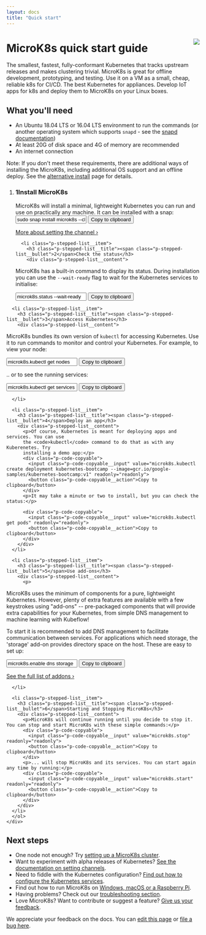 ```yaml
---
layout: docs
title: "Quick start"
---
```


<h1 id="microk8s-documentation">MicroK8s quick start guide <img src="https://assets.ubuntu.com/v1/6731169e-certified-kubernetes-color.png?w=60" style="margin-left: 1rem; position: relative; top: -8px;" align="right"></h1>

The smallest, fastest, fully-conformant Kubernetes that tracks upstream
releases and makes clustering trivial. MicroK8s is great for offline
development, prototyping, and testing. Use it on a VM as a small, cheap,
reliable k8s for CI/CD. The best Kubernetes for appliances. Develop IoT apps
for k8s and deploy them to MicroK8s on your Linux boxes.


## What you'll need

- An Ubuntu 18.04 LTS or 16.04 LTS environment to run the commands (or another operating system which supports `snapd` - see the [snapd documentation][snapd-docs])
- At least 20G of disk space and 4G of memory are recommended
- An internet connection

<div class="p-notification--positive"><p markdown="1" class="p-notification__response">
<span class="p-notification__status">Note:</span> If you don't meet these requirements, there are additional ways of installing the <emphasis>MicroK8s</emphasis>, including additional OS support and an offline deploy. See the  <a href="/docs/install-alternatives">alternative install</a> page for details. </p></div>


<section class="p-strip--light is-bordered">
  <div class="u-fixed-width">
    <ol class="p-stepped-list--detailed">
      <li class="p-stepped-list__item">
        <h3 class="p-stepped-list__title col-4"><span class="p-stepped-list__bullet">1</span>Install MicroK8s</h3>
        <div class="col-8 p-stepped-list__content" >
MicroK8s will install a minimal, lightweight Kubernetes you can run and use on practically any machine. It can be installed with a snap:
          <div class="p-code-copyable">
            <input class="p-code-copyable__input" value="sudo snap install microk8s --classic --channel=1.16/stable" readonly="readonly">
            <button class="p-code-copyable__action">Copy to clipboard</button>
          </div>
          <script id="asciicast-279765" src="https://asciinema.org/a/279765.js" async data-autoplay="true" data-rows="4"></script>
          <p>
          <a href="/docs/setting-snap-channel">More about setting the channel&nbsp;›</a>
          </p>
        </div>
      </li>

      <li class="p-stepped-list__item">
        <h3 class="p-stepped-list__title"><span class="p-stepped-list__bullet">2</span>Check the status</h3>
        <div class="p-stepped-list__content">

MicroK8s has a built-in command to display its status. During installation you
can use the `--wait-ready` flag to wait for the Kubernetes services to initialise:
          <div class="p-code-copyable">
            <input class="p-code-copyable__input" value="microk8s.status --wait-ready" readonly="readonly">
            <button class="p-code-copyable__action">Copy to clipboard</button>
          </div>
        </div>
      </li>

      <li class="p-stepped-list__item">
        <h3 class="p-stepped-list__title"><span class="p-stepped-list__bullet">3</span>Access Kubernetes</h3>
        <div class="p-stepped-list__content">
<p>MicroK8s bundles its own version of <code>kubectl</code> for accessing Kubernetes. Use it to run
commands to monitor and control your Kubernetes. For example, to view your node:</p>
          <div class="p-code-copyable">
            <input class="p-code-copyable__input" value="microk8s.kubectl get nodes" readonly="readonly">
            <button class="p-code-copyable__action">Copy to clipboard</button>
          </div>
<p>.. or to see the running services: </p>
<div class="p-code-copyable">
  <input class="p-code-copyable__input" value="microk8s.kubectl get services" readonly="readonly">
  <button class="p-code-copyable__action">Copy to clipboard</button>
</div>
        </div>

      </li>

      <li class="p-stepped-list__item">
        <h3 class="p-stepped-list__title"><span class="p-stepped-list__bullet">4</span>Deploy an app</h3>
        <div class="p-stepped-list__content">
          <p>Of course, Kubernetes is meant for deploying apps and services. You can use
          the <code>kubectl</code> command to do that as with any Kuberenetes. Try
          installing a demo app:</p>
          <div class="p-code-copyable">
            <input class="p-code-copyable__input" value="microk8s.kubectl create deployment kubernetes-bootcamp --image=gcr.io/google-samples/kubernetes-bootcamp:v1" readonly="readonly">
            <button class="p-code-copyable__action">Copy to clipboard</button>
          </div>
          <p>It may take a minute or two to install, but you can check the status:</p>

          <div class="p-code-copyable">
            <input class="p-code-copyable__input" value="microk8s.kubectl get pods" readonly="readonly">
            <button class="p-code-copyable__action">Copy to clipboard</button>
          </div>
        </div>
      </li>

      <li class="p-stepped-list__item">
        <h3 class="p-stepped-list__title"><span class="p-stepped-list__bullet">5</span>Use add-ons</h3>
        <div class="p-stepped-list__content">
          <p>
MicroK8s uses the minimum of components for a pure, lightweight Kubernetes. However, plenty of extra features are available with a few keystrokes using "add-ons" -- pre-packaged components that will provide extra capabilities for your Kubernetes, from simple DNS management to machine learning with Kubeflow!
</p>
<p>
To start it is recommended to add DNS management to facilitate communication between services. For applications which need storage, the 'storage' add-on provides directory space on the host. These are easy to set up:</p>
          <div class="p-code-copyable">
            <input class="p-code-copyable__input" value="microk8s.enable dns storage" readonly="readonly">
            <button class="p-code-copyable__action">Copy to clipboard</button>
          </div>
          <p>
          <a href="/docs/addons">See the full list of addons&nbsp;›</a>
          </p>
        </div>

      </li>

      <li class="p-stepped-list__item">
        <h3 class="p-stepped-list__title"><span class="p-stepped-list__bullet">6</span>Starting and Stopping MicroK8s</h3>
        <div class="p-stepped-list__content">
          <p>MicroK8s will continue running until you decide to stop it. You can stop and start MicroK8s with these simple commands:</p>
          <div class="p-code-copyable">
            <input class="p-code-copyable__input" value="microk8s.stop" readonly="readonly">
            <button class="p-code-copyable__action">Copy to clipboard</button>
          </div>
          <p>... will stop MicroK8s and its services. You can start again any time by running:</p>
          <div class="p-code-copyable">
            <input class="p-code-copyable__input" value="microk8s.start" readonly="readonly">
            <button class="p-code-copyable__action">Copy to clipboard</button>
          </div>
        </div>
      </li>
      </ol>
    </div>
  </section>


## Next steps

-   One node not enough? Try [setting up a MicroK8s cluster][cluster].
-   Want to experiment with alpha releases of Kubernetes? [See the documentation on setting channels][channels].
-   Need to fiddle with the Kubernetes configuration? [Find out how to configure the Kubernetes services][services].
-   Find out how to run MicroK8s on [Windows, macOS or a Raspberry Pi][alternative].
-   Having problems? Check out our [troubleshooting section][trouble].
-   Love MicroK8s? Want to contribute or suggest a feature? [Give us your feedback][feedback].


<!--LINKS-->

[cluster]: /docs/clustering
[channels]: /docs/setting-snap-channel
[services]: /docs/configuring-services
[alternative]: /docs/install-alternatives
[trouble]: /docs/troubleshooting
[feedback]: /docs/get-in-touch
[snapd-docs]: https://snapcraft.io/docs/installing-snapd

<!-- FEEDBACK -->
<div class="p-notification--information">
  <p class="p-notification__response">
    We appreciate your feedback on the docs. You can 
    <a href="https://github.com/canonical-web-and-design/microk8s.io/edit/master/docs/index.md" class="p-notification__action">edit this page</a> 
    or 
    <a href="https://github.com/canonical-web-and-design/microk8s.io/issues/new" class="p-notification__action">file a bug here</a>.
  </p>
</div>
